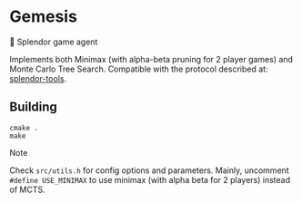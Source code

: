 # Gemesis
💎 Splendor game agent

Implements both Minimax (with alpha-beta pruning for 2 player games) and Monte Carlo Tree Search.
Compatible with the protocol described at: [splendor-tools](https://github.com/nerdvana-ro/splendor-tools/).

## Building

```
cmake .
make
```
> [!NOTE]
> Check `src/utils.h` for config options and parameters.
> Mainly, uncomment `#define USE_MINIMAX` to use minimax (with alpha beta for 2 players) instead of MCTS.
